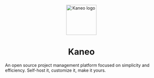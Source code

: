 <p align="center">
  <a href="https://github.com/kaneo-app/landing-page/src/assets/logo.svg">
    <img src="./assets/logo.svg" alt="Kaneo logo" width="100" />
  </a>
</p>
<h1 align="center">Kaneo</h1>

An open source project management platform focused on simplicity and efficiency. Self-host it, customize it, make it yours.
